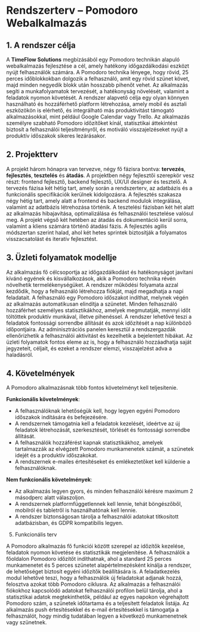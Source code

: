 # Rendszerterv – Pomodoro Webalkalmazás

## 1. A rendszer célja    

A **TimeFlow Solutions** megbízásából egy Pomodoro technikán alapuló webalkalmazás fejlesztése a cél, amely hatékony időgazdálkodási eszközt nyújt felhasználók számára. A Pomodoro technika lényege, hogy rövid, 25 perces időblokkokban dolgozik a felhasználó, amit egy rövid szünet követ, majd minden negyedik blokk után hosszabb pihenőt vehet. Az alkalmazás segíti a munkafolyamatok tervezését, a hatékonyság növelését, valamint a feladatok nyomon követését. A rendszer alapvető célja egy olyan könnyen használható és hozzáférhető platform létrehozása, amely mobil és asztali eszközökön is elérhető, és integrálható más produktivitást támogató alkalmazásokkal, mint például Google Calendar vagy Trello. Az alkalmazás személyre szabható Pomodoro időzítőket kínál, statisztikai áttekintést biztosít a felhasználói teljesítményről, és motiváló visszajelzéseket nyújt a produktív időszakok sikeres lezárásakor.  

## 2. Projektterv  

A projekt három hónapra van tervezve, négy fő fázisra bontva: **tervezés**, **fejlesztés**, **tesztelés** és **átadás**. A projektben négy fejlesztői szerepkör vesz részt: frontend fejlesztő, backend fejlesztő, UX/UI designer és tesztelő. A tervezés fázisa két hétig tart, amely során a rendszerterv, az adatbázis és a funkcionális specifikációk kerülnek kidolgozásra. A fejlesztés szakasza négy hétig tart, amely alatt a frontend és backend modulok integrálása, valamint az adatbázis létrehozása történik. A tesztelési fázisban két hét alatt az alkalmazás hibajavítása, optimalizálása és felhasználói tesztelése valósul meg. A projekt végső két hetében az átadás és dokumentáció kerül sorra, valamint a kliens számára történő átadási fázis. A fejlesztés agilis módszertan szerint halad, ahol két hetes sprintek biztosítják a folyamatos visszacsatolást és iteratív fejlesztést.

## 3. Üzleti folyamatok modellje

Az alkalmazás fő célcsoportja az időgazdálkodást és hatékonyságot javítani kívánó egyének és kisvállalkozások, akik a Pomodoro technika révén növelhetik termelékenységüket. A rendszer működési folyamata azzal kezdődik, hogy a felhasználó létrehozza fiókját, majd megadhatja a napi feladatait. A felhasználó egy Pomodoro időszakot indíthat, melynek végén az alkalmazás automatikusan elindítja a szünetet. Minden felhasználó hozzáférhet személyes statisztikákhoz, amelyek megmutatják, mennyi időt töltöttek produktív munkával, illetve pihenéssel. A rendszer lehetővé teszi a feladatok fontossági sorrendbe állítását és azok időzítését a nap különböző időpontjaira. Az adminisztrációs panelen keresztül a rendszergazdák ellenőrizhetik a felhasználói aktivitást és kezelhetik a bejelentett hibákat. Az üzleti folyamatok fontos eleme az is, hogy a felhasználó hozzáadhatja saját jegyzeteit, céljait, és ezeket a rendszer elemzi, visszajelzést adva a haladásról.

## 4. Követelmények

A Pomodoro alkalmazásnak több fontos követelményt kell teljesítenie.

**Funkcionális követelmények**:
- A felhasználóknak lehetőségük kell, hogy legyen egyéni Pomodoro időszakok indítására és befejezésére.
- A rendszernek támogatnia kell a feladatok kezelését, ideértve az új feladatok létrehozását, szerkesztését, törlését és fontossági sorrendbe állítását.
- A felhasználók hozzáférést kapnak statisztikákhoz, amelyek tartalmazzák az elvégzett Pomodoro munkamenetek számát, a szünetek idejét és a produktív időszakokat.
- A rendszernek e-mailes értesítéseket és emlékeztetőket kell küldenie a felhasználóknak.

**Nem funkcionális követelmények**:
- Az alkalmazás legyen gyors, és minden felhasználói kérésre maximum 2 másodperc alatt válaszoljon.
- A rendszernek platformfüggetlennek kell lennie, tehát böngészőből, mobilról és tabletről is használhatónak kell lennie.
- A rendszer biztonságosan tárolja a felhasználói adatokat titkosított adatbázisban, és GDPR kompatibilis legyen.

5. Funkcionális terv

A Pomodoro alkalmazás fő funkciói között szerepel az időzítők kezelése, feladatok nyomon követése és statisztikák megjelenítése. A felhasználók a főoldalon Pomodoro időzítőt indíthatnak, ahol a standard 25 perces munkamenetet és 5 perces szünetet alapértelmezésként kínálja a rendszer, de lehetőséget biztosít egyéni időzítők beállítására is. A feladatkezelés modul lehetővé teszi, hogy a felhasználók új feladatokat adjanak hozzá, felosztva azokat több Pomodoro ciklusra. Az alkalmazás a felhasználói fiókokhoz kapcsolódó adatokat felhasználói profilon belül tárolja, ahol a statisztikai adatok megtekinthetők, például az egyes napokon végrehajtott Pomodoro szám, a szünetek időtartama és a teljesített feladatok listája. Az alkalmazás push értesítésekkel és e-mail értesítésekkel is támogatja a felhasználót, hogy mindig tudatában legyen a következő munkamenetnek vagy szünetnek.
